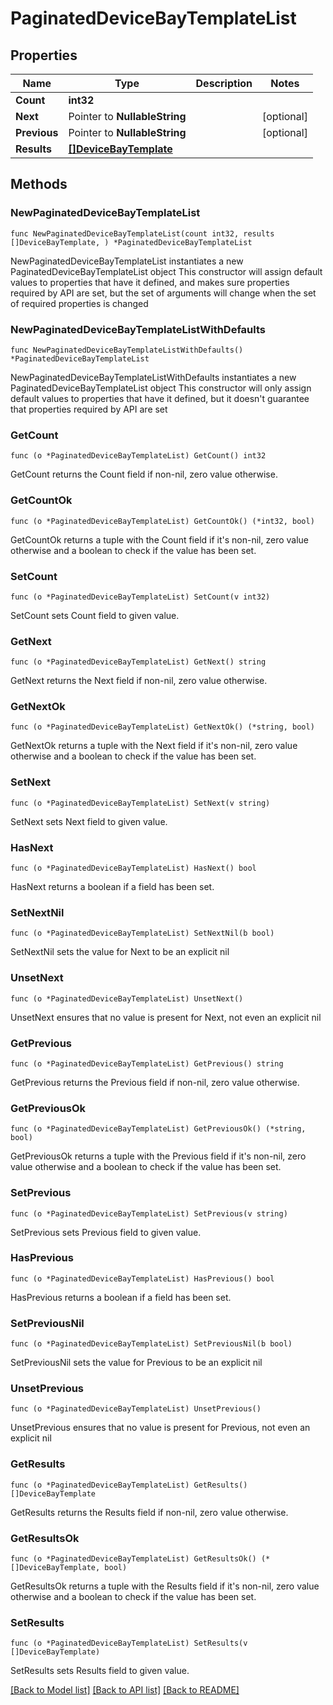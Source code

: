 # PaginatedDeviceBayTemplateList

## Properties

Name | Type | Description | Notes
------------ | ------------- | ------------- | -------------
**Count** | **int32** |  | 
**Next** | Pointer to **NullableString** |  | [optional] 
**Previous** | Pointer to **NullableString** |  | [optional] 
**Results** | [**[]DeviceBayTemplate**](DeviceBayTemplate.md) |  | 

## Methods

### NewPaginatedDeviceBayTemplateList

`func NewPaginatedDeviceBayTemplateList(count int32, results []DeviceBayTemplate, ) *PaginatedDeviceBayTemplateList`

NewPaginatedDeviceBayTemplateList instantiates a new PaginatedDeviceBayTemplateList object
This constructor will assign default values to properties that have it defined,
and makes sure properties required by API are set, but the set of arguments
will change when the set of required properties is changed

### NewPaginatedDeviceBayTemplateListWithDefaults

`func NewPaginatedDeviceBayTemplateListWithDefaults() *PaginatedDeviceBayTemplateList`

NewPaginatedDeviceBayTemplateListWithDefaults instantiates a new PaginatedDeviceBayTemplateList object
This constructor will only assign default values to properties that have it defined,
but it doesn't guarantee that properties required by API are set

### GetCount

`func (o *PaginatedDeviceBayTemplateList) GetCount() int32`

GetCount returns the Count field if non-nil, zero value otherwise.

### GetCountOk

`func (o *PaginatedDeviceBayTemplateList) GetCountOk() (*int32, bool)`

GetCountOk returns a tuple with the Count field if it's non-nil, zero value otherwise
and a boolean to check if the value has been set.

### SetCount

`func (o *PaginatedDeviceBayTemplateList) SetCount(v int32)`

SetCount sets Count field to given value.


### GetNext

`func (o *PaginatedDeviceBayTemplateList) GetNext() string`

GetNext returns the Next field if non-nil, zero value otherwise.

### GetNextOk

`func (o *PaginatedDeviceBayTemplateList) GetNextOk() (*string, bool)`

GetNextOk returns a tuple with the Next field if it's non-nil, zero value otherwise
and a boolean to check if the value has been set.

### SetNext

`func (o *PaginatedDeviceBayTemplateList) SetNext(v string)`

SetNext sets Next field to given value.

### HasNext

`func (o *PaginatedDeviceBayTemplateList) HasNext() bool`

HasNext returns a boolean if a field has been set.

### SetNextNil

`func (o *PaginatedDeviceBayTemplateList) SetNextNil(b bool)`

 SetNextNil sets the value for Next to be an explicit nil

### UnsetNext
`func (o *PaginatedDeviceBayTemplateList) UnsetNext()`

UnsetNext ensures that no value is present for Next, not even an explicit nil
### GetPrevious

`func (o *PaginatedDeviceBayTemplateList) GetPrevious() string`

GetPrevious returns the Previous field if non-nil, zero value otherwise.

### GetPreviousOk

`func (o *PaginatedDeviceBayTemplateList) GetPreviousOk() (*string, bool)`

GetPreviousOk returns a tuple with the Previous field if it's non-nil, zero value otherwise
and a boolean to check if the value has been set.

### SetPrevious

`func (o *PaginatedDeviceBayTemplateList) SetPrevious(v string)`

SetPrevious sets Previous field to given value.

### HasPrevious

`func (o *PaginatedDeviceBayTemplateList) HasPrevious() bool`

HasPrevious returns a boolean if a field has been set.

### SetPreviousNil

`func (o *PaginatedDeviceBayTemplateList) SetPreviousNil(b bool)`

 SetPreviousNil sets the value for Previous to be an explicit nil

### UnsetPrevious
`func (o *PaginatedDeviceBayTemplateList) UnsetPrevious()`

UnsetPrevious ensures that no value is present for Previous, not even an explicit nil
### GetResults

`func (o *PaginatedDeviceBayTemplateList) GetResults() []DeviceBayTemplate`

GetResults returns the Results field if non-nil, zero value otherwise.

### GetResultsOk

`func (o *PaginatedDeviceBayTemplateList) GetResultsOk() (*[]DeviceBayTemplate, bool)`

GetResultsOk returns a tuple with the Results field if it's non-nil, zero value otherwise
and a boolean to check if the value has been set.

### SetResults

`func (o *PaginatedDeviceBayTemplateList) SetResults(v []DeviceBayTemplate)`

SetResults sets Results field to given value.



[[Back to Model list]](../README.md#documentation-for-models) [[Back to API list]](../README.md#documentation-for-api-endpoints) [[Back to README]](../README.md)


